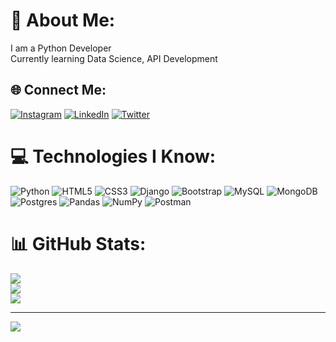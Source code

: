 # 💫 About Me:
I am a Python Developer<br>Currently learning Data Science, API Development


## 🌐 Connect Me:
[![Instagram](https://img.shields.io/badge/Instagram-%23E4405F.svg?logo=Instagram&logoColor=white)](https://instagram.com/h.kapri) [![LinkedIn](https://img.shields.io/badge/LinkedIn-%230077B5.svg?logo=linkedin&logoColor=white)](https://linkedin.com/in/himanshu-kapri) [![Twitter](https://img.shields.io/badge/Twitter-%231DA1F2.svg?logo=Twitter&logoColor=white)](https://twitter.com/hkaprihk) 

# 💻 Technologies I Know:
![Python](https://img.shields.io/badge/python-3670A0?style=flat&logo=python&logoColor=ffdd54) ![HTML5](https://img.shields.io/badge/html5-%23E34F26.svg?style=flat&logo=html5&logoColor=white) ![CSS3](https://img.shields.io/badge/css3-%231572B6.svg?style=flat&logo=css3&logoColor=white) ![Django](https://img.shields.io/badge/django-%23092E20.svg?style=flat&logo=django&logoColor=white) ![Bootstrap](https://img.shields.io/badge/bootstrap-%23563D7C.svg?style=flat&logo=bootstrap&logoColor=white) ![MySQL](https://img.shields.io/badge/mysql-%2300f.svg?style=flat&logo=mysql&logoColor=white) ![MongoDB](https://img.shields.io/badge/MongoDB-%234ea94b.svg?style=flat&logo=mongodb&logoColor=white) ![Postgres](https://img.shields.io/badge/postgres-%23316192.svg?style=flat&logo=postgresql&logoColor=white) ![Pandas](https://img.shields.io/badge/pandas-%23150458.svg?style=flat&logo=pandas&logoColor=white) ![NumPy](https://img.shields.io/badge/numpy-%23013243.svg?style=flat&logo=numpy&logoColor=white) ![Postman](https://img.shields.io/badge/Postman-FF6C37?style=flat&logo=postman&logoColor=white)
# 📊 GitHub Stats:
![](https://github-readme-stats.vercel.app/api?username=hkapri&theme=nightowl&hide_border=false&include_all_commits=false&count_private=true)<br/>
![](https://github-readme-streak-stats.herokuapp.com/?user=hkapri&theme=nightowl&hide_border=false)<br/>
![](https://github-readme-stats.vercel.app/api/top-langs/?username=hkapri&theme=nightowl&hide_border=false&include_all_commits=false&count_private=true&layout=compact)

---
[![](https://visitcount.itsvg.in/api?id=hkapri&icon=3&color=1)](https://visitcount.itsvg.in)
